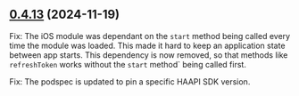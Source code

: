 ## [0.4.13](https://github.com/curityio/react-native-haapi-module/compare/v0.4.12...v0.4.13) (2024-11-19)
Fix: The iOS module was dependant on the `start` method being called every time the module was loaded. This made it hard to keep an application state between app starts. This dependency is now removed, so that methods like `refreshToken` works without the `start` method` being called first.
    
Fix: The podspec is updated to pin a specific HAAPI SDK version.

